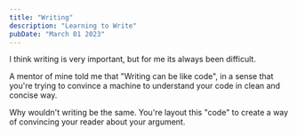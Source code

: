 ```yaml
---
title: "Writing"
description: "Learning to Write"
pubDate: "March 01 2023"
---
```


I think writing is very important, but for me its always been difficult.

A mentor of mine told me that "Writing can be like code", in a sense that you're trying to convince
a machine to understand your code in clean and concise way.

Why wouldn't writing be the same. You're layout this "code" to create a way of convincing your
reader about your argument.

